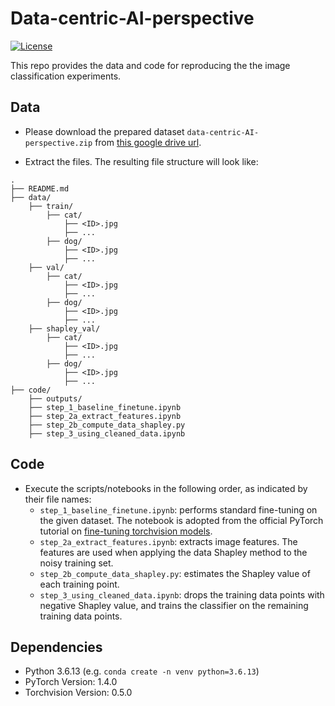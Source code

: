 # Data-centric-AI-perspective

[![License](https://img.shields.io/badge/license-MIT-blue.svg)](./LICENSE)

This repo provides the data and code for reproducing the the image classification experiments.

## Data
- Please download the prepared dataset `data-centric-AI-perspective.zip` from [this google drive url](https://drive.google.com/file/d/1UIEYbtNKp9sFOisGK1NPc49CLEEMZpVQ/view?usp=sharing).

- Extract the files. The resulting file structure will look like:

```plain
.
├── README.md
├── data/
    ├── train/              
        ├── cat/
            ├── <ID>.jpg
            ├── ...
        ├── dog/
            ├── <ID>.jpg
            ├── ...
    ├── val/
        ├── cat/
            ├── <ID>.jpg
            ├── ...
        ├── dog/
            ├── <ID>.jpg
            ├── ...
    ├── shapley_val/
        ├── cat/
            ├── <ID>.jpg
            ├── ...
        ├── dog/
            ├── <ID>.jpg
            ├── ...
├── code/
    ├── outputs/ 
    ├── step_1_baseline_finetune.ipynb
    ├── step_2a_extract_features.ipynb
    ├── step_2b_compute_data_shapley.py
    ├── step_3_using_cleaned_data.ipynb              
```




## Code
- Execute the scripts/notebooks in the following order, as indicated by their file names:
    - `step_1_baseline_finetune.ipynb`: performs standard fine-tuning on the given dataset. The notebook is adopted from the official PyTorch tutorial on [fine-tuning torchvision models](https://pytorch.org/tutorials/beginner/finetuning_torchvision_models_tutorial.html). 
    - `step_2a_extract_features.ipynb`: extracts image features. The features are used when applying the data Shapley method to the noisy training set.
    - `step_2b_compute_data_shapley.py`: estimates the Shapley value of each training point. 
    - `step_3_using_cleaned_data.ipynb`: drops the training data points with negative Shapley value, and trains the classifier on the remaining training data points. 
    

## Dependencies
* Python 3.6.13 (e.g. `conda create -n venv python=3.6.13`)
* PyTorch Version:  1.4.0
* Torchvision Version:  0.5.0